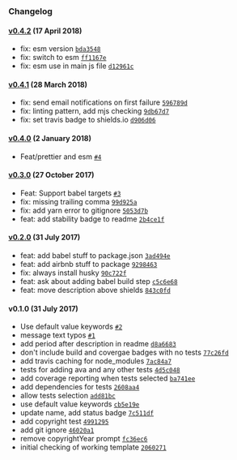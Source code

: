 ### Changelog

#### [v0.4.2](https://github.com/w33ble/template-node-module/compare/v0.4.1...v0.4.2) (17 April 2018)
- fix: esm version [`bda3548`](https://github.com/w33ble/template-node-module/commit/bda354872a28f9217d07a41ca293f7d6aa62d128)
- fix: switch to esm [`ff1167e`](https://github.com/w33ble/template-node-module/commit/ff1167ecbaa39469ca2369b18f278c45a17f49fc)
- fix: esm use in main js file [`d12961c`](https://github.com/w33ble/template-node-module/commit/d12961c2f3ffd502a8567adc548c35a7fd744289)

#### [v0.4.1](https://github.com/w33ble/template-node-module/compare/v0.4.0...v0.4.1) (28 March 2018)
- fix: send email notifications on first failure [`596789d`](https://github.com/w33ble/template-node-module/commit/596789d7d6f2662ea9dab6dde28fea1ce1602c0a)
- fix: linting pattern, add mjs checking [`9db67d7`](https://github.com/w33ble/template-node-module/commit/9db67d70c96ea0b7eb5a70914dd3d10775fbcc48)
- fix: set travis badge to shields.io [`d906d06`](https://github.com/w33ble/template-node-module/commit/d906d069855224567cc89b5e6f9677a1f37246ed)

#### [v0.4.0](https://github.com/w33ble/template-node-module/compare/v0.3.0...v0.4.0) (2 January 2018)
- Feat/prettier and esm [`#4`](https://github.com/w33ble/template-node-module/pull/4)

#### [v0.3.0](https://github.com/w33ble/template-node-module/compare/v0.2.0...v0.3.0) (27 October 2017)
- Feat: Support babel targets [`#3`](https://github.com/w33ble/template-node-module/pull/3)
- fix: missing trailing comma [`99d925a`](https://github.com/w33ble/template-node-module/commit/99d925a6398afcaa8a5b93ebb3baaf51b55d6c35)
- fix: add yarn error to gitignore [`5053d7b`](https://github.com/w33ble/template-node-module/commit/5053d7bca2f250ea8f19036bbc993ada8b502c45)
- feat: add stability badge to readme [`2b4ce1f`](https://github.com/w33ble/template-node-module/commit/2b4ce1f6d30859e0d3f7b97adf598ae6243253f7)

#### [v0.2.0](https://github.com/w33ble/template-node-module/compare/v0.1.0...v0.2.0) (31 July 2017)
- feat: add babel stuff to package.json [`3ad494e`](https://github.com/w33ble/template-node-module/commit/3ad494e422c6bd593ec3e8aab9a64b36560ba4c7)
- feat: add airbnb stuff to package [`9298463`](https://github.com/w33ble/template-node-module/commit/92984633221b19b9a00e83dff7ff6e3e37a0d93b)
- fix: always install husky [`90c722f`](https://github.com/w33ble/template-node-module/commit/90c722f8d59eab30f3457c667e45e8ad139eac3f)
- feat: ask about adding babel build step [`c5c6e68`](https://github.com/w33ble/template-node-module/commit/c5c6e68628613d5cb5867ee9500f598e7db063ee)
- feat: move description above shields [`843c0fd`](https://github.com/w33ble/template-node-module/commit/843c0fd34d310a9615ee45e032c7327dfb813a24)

#### v0.1.0 (31 July 2017)
- Use default value keywords [`#2`](https://github.com/w33ble/template-node-module/pull/2)
- message text typos [`#1`](https://github.com/w33ble/template-node-module/pull/1)
- add period after description in readme [`d8a6683`](https://github.com/w33ble/template-node-module/commit/d8a66839503057793886cae847167ee58996b406)
- don&#x27;t include build and covergae badges with no tests [`77c26fd`](https://github.com/w33ble/template-node-module/commit/77c26fd7339250baf696fa50d1641c07ea7fcdb4)
- add travis caching for node_modules [`7ac84a7`](https://github.com/w33ble/template-node-module/commit/7ac84a7575b7bde9616adee2428701742e10c3e7)
- tests for adding ava and any other tests [`4d5c048`](https://github.com/w33ble/template-node-module/commit/4d5c048eeb742b86ce927e48a790572212334fce)
- add coverage reporting when tests selected [`ba741ee`](https://github.com/w33ble/template-node-module/commit/ba741eee17bfc9e4638da18c561e29c39bee6e4d)
- add dependencies for tests [`2608aa4`](https://github.com/w33ble/template-node-module/commit/2608aa4aecebd1ba0de62972d6018048e63411d1)
- allow tests selection [`add81bc`](https://github.com/w33ble/template-node-module/commit/add81bcb5945ae5bd108cc068b88f2cb14c31626)
- use default value keywords [`cb5e19e`](https://github.com/w33ble/template-node-module/commit/cb5e19e7708ba462a25a40bfbddcc62b8d6030e3)
- update name, add status badge [`7c511df`](https://github.com/w33ble/template-node-module/commit/7c511df8771f353da56172edf2db6211c8a28696)
- add copyright test [`4991295`](https://github.com/w33ble/template-node-module/commit/499129590359337199213ee5a054f452fb59e198)
- add git ignore [`46020a1`](https://github.com/w33ble/template-node-module/commit/46020a1dfc4795361bb0553227da6ce154e21317)
- remove copyrightYear prompt [`fc36ec6`](https://github.com/w33ble/template-node-module/commit/fc36ec65a8c63fa462efc1d446ef7306a91c381c)
- initial checking of working template [`2060271`](https://github.com/w33ble/template-node-module/commit/2060271c4867e99270c3e544f4b7cb082f0340a7)

